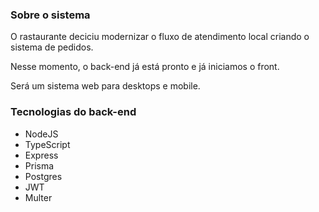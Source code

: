 ### Sobre o sistema
O rastaurante deciciu modernizar o fluxo de atendimento local criando o sistema de pedidos.

Nesse momento, o back-end já está pronto e já iniciamos o front.

Será um sistema web para desktops e mobile.

### Tecnologias do back-end
- NodeJS
- TypeScript
- Express
- Prisma
- Postgres
- JWT
- Multer
